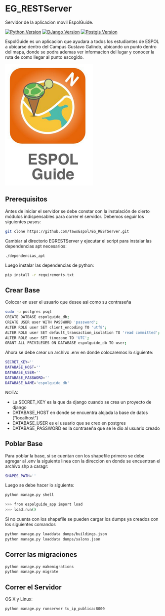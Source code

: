 # EG_RESTServer
Servidor de la aplicacion movil EspolGuide.

[![Python Version][python-image]][python-downloads]
[![DJango Version][django-image]][django-downloads]
[![Postgis Version][postgis-image]][postgis-downloads]

EspolGuide es un aplicacion que ayudara a todos los estudiantes de ESPOL a ubicarse dentro del Campus Gustavo Galindo, ubicando un punto dentro del mapa, donde se podra ademas ver informacion del lugar y conocer la ruta de como llegar al punto escogido.

![](header.png)

## Prerequisitos

Antes de iniciar el servidor se debe constar con la instalación de cierto módulos indispensables para correr el servidor. Debemos seguir los siguientes pasos:

```sh
git clone https://github.com/TawsEspol/EG_RESTServer.git
```
Cambiar al directorio EGRESTServer y ejecutar el script para instalar las dependencias apt necesarios:

```sh
./dependencias_apt
```

Luego instalar las dependencias de python:

```sh
pip install -r requirements.txt
```

## Crear Base

Colocar en user el usuario que desee asi como su contraseña

```sh
sudo -u postgres psql
CREATE DATBASE espolguide_db;
CREATE USER user WITH PASSWORD 'password';
ALTER ROLE user SET client_encoding TO 'utf8';
ALTER ROLE user SET default_transaction_isolation TO 'read committed';
ALTER ROLE user SET timezone TO 'UTC';
GRANT ALL PRIVILEGES ON DATABASE espolguide_db TO user;
```

Ahora se debe crear un archivo .env en donde colocaremos lo siguiente:

```sh
SECRET_KEY='' 
DATABASE_HOST=''
DATABASE_USER=''
DATABASE_PASSWORD=''
DATABASE_NAME='espolguide_db'
```
NOTA: 
- La SECRET_KEY es la que da django cuando se crea un proyecto de django
- DATABASE_HOST en donde se encuentra alojada la base de datos ("localhost")
- DATABASE_USER es el usuario que se creo en postgres
- DATABASE_PASSWORD es la contraseña que se le dio al usuario creado



## Poblar Base

Para poblar la base, si se cuentan con los shapefile primero se debe agregar al .env la siguiente linea con la direccion en donde se encuentran el archivo shp a caragr:

```sh
SHAPES_PATH=''
```

Luego se debe hacer lo siguiente:

```sh
python manage.py shell
```

```sh
>>> from espolguide_app import load
>>> load.run()
```


Si no cuenta con los shapefile se pueden cargar los dumps ya creados con los siguientes comandos

```sh
python manage.py loaddata dumps/buildings.json
python manage.py loaddata dumps/salons.json
```

## Correr las migraciones

```sh
python manage.py makemigrations
python manage.py migrate
```



## Correr el Servidor

OS X y Linux:


```sh
python manage.py runserver tu_ip_publica:8000
```







[python-image]: https://img.shields.io/pypi/pyversions/Django.svg
[django-image]: https://img.shields.io/pypi/dm/Django.svg
[python-downloads]: https://www.python.org/downloads/
[django-downloads]: https://www.djangoproject.com/download/
[postgis-image]: https://img.shields.io/pypi/dm/Django.svg
[postgis-downloads]: http://www.gis-blog.com/how-to-install-postgis-2-3-on-ubuntu-16-04-lts/
